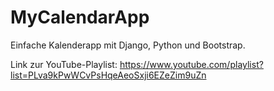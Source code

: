 # MyCalendarApp
Einfache Kalenderapp mit Django, Python und Bootstrap.

Link zur YouTube-Playlist:
https://www.youtube.com/playlist?list=PLva9kPwWCvPsHqeAeoSxji6EZeZim9uZn
